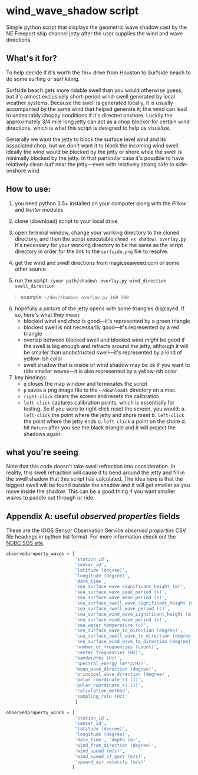 # wind_wave_shadow script

Simple python script that displays the geometric wave shadow cast by the NE Freeport ship channel jetty after the user supplies the wind and wave directions. 

## What's it for?

To help decide if it's worth the 1hr+ drive from Houston to Surfside beach to do some surfing or surf kiting.

Surfside beach gets more ridable swell than you would otherwise guess, but it's almost exclusively short-period wind-swell generated by local weather systems. Because the swell is generated locally, it is usually accompanied by the same wind that helped generate it; this wind can lead to undesirably choppy conditions if it's directed onshore. Luckily the approximately 3/4 mile long jetty can act as a chop blocker for certain wind directions, which is what this script is designed to help us visualize.

Generally we want the jetty to block the surface level wind and its associated chop, but we don't want it to block the incoming wind swell. Ideally the wind would be blocked by the jetty or shore while the swell is minimally blocked by the jetty. In that particular case it's possible to have relatively clean surf near the jetty—even with relatively strong side to side-onshore wind.

## How to use:

1. you need python 3.5+ installed on your computer along with the _Pillow_ and _tkinter_ modules

2. clone (download) script to your local drive

3. open terminal window, change your working directory to the cloned directory, and then the script executable `chmod +x shadow\ overlay.py` It's necessary for your working directory to be the same as the script directory in order for the link to the `surfside.png` file to resolve.

4. get the wind and swell directions from magicseaweed.com or some other source

5. run the script: `/your path/shadow\ overlay.py wind_direction swell_direction`
> example: `~/dev/shadow\ overlay.py 160 190`

6. hopefully a picture of the jetty opens with some triangles displayed. If so, here's what they mean:
    * blocked wind and chop is good—it's represented by a green triangle
    * blocked swell is not necessarily good—it's represented by a red triangle
    * overlap between blocked swell and blocked wind _might_ be good if the swell is big enough and refracts around the jetty, although it will be smaller than unobstructed swell—it's represented by a kind of yellow-ish color
    * swell shadow that is inside of wind shadow may be ok if you want to ride smaller waves—it is also represented by a yellow-ish color
7. key bindings:
    * `q` closes the map window and terminates the script
    * `p` saves a png image file to the `~/downloads` directory on a mac.
    * `right-click` clears the screen and resets the calibration
    * `left-click` captures calibration points, which is essentially for testing. So if you were to right click reset the screen, you would:
        a. `left-click` the point where the jetty and shore meet
        b. `left-click` the point where the jetty ends
        c. `left-click` a point on the shore
        d. hit `Return` after you see the black triangle and it will project the shadows again.

## what you're seeing

Note that this code doesn't take swell refraction into consideration. In reality, this swell refraction will cause it to bend around the jetty and fill in the swell shadow that this script has calculated. The idea here is that the biggest swell will be found _outside_ the shadow and it will get smaller as you move inside the shadow. This can be a good thing if you want smaller waves to paddle out through or ride.

## Appendix A: useful _observed properties_ fields

These are the IOOS Sensor Observation Service _observed properties_ CSV file 
headings in python list format. For more information check out the [NDBC SOS 
site](https://sdf.ndbc.noaa.gov/sos/).

```python
observedproperty_waves = [
                          'station_id',
                          'sensor_id',
                          'latitude (degree)',
                          'longitude (degree)',
                          'date_time',
                          'sea_surface_wave_significant_height (m)',
                          'sea_surface_wave_peak_period (s)',
                          'sea_surface_wave_mean_period (s)',
                          'sea_surface_swell_wave_significant_height (m)',
                          'sea_surface_swell_wave_period (s)',
                          'sea_surface_wind_wave_significant_height (m)',
                          'sea_surface_wind_wave_period (s)',
                          'sea_water_temperature (c)',
                          'sea_surface_wave_to_direction (degree)',
                          'sea_surface_swell_wave_to_direction (degree)',
                          'sea_surface_wind_wave_to_direction (degree)',
                          'number_of_frequencies (count)',
                          'center_frequencies (Hz)',
                          'bandwidths (Hz)',
                          'spectral_energy (m**2/Hz)',
                          'mean_wave_direction (degree)',
                          'principal_wave_direction (degree)',
                          'polar_coordinate_r1 (1)',
                          'polar_coordinate_r2 (1)',
                          'calculation_method',
                          'sampling_rate (Hz)'
                          ]
```

```python
observedproperty_winds = [
                          'station_id', 
                          'sensor_id', 
                          'latitude (degree)', 
                          'longitude (degree)', 
                          'date_time', 'depth (m)', 
                          'wind_from_direction (degree)', 
                          'wind_speed (m/s)', 
                          'wind_speed_of_gust (m/s)', 
                          'upward_air_velocity (m/s)'
                         ]
```